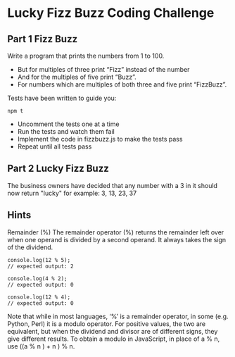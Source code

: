 # Lucky Fizz Buzz Coding Challenge

## Part 1 Fizz Buzz
Write a program that prints the numbers from 1 to 100. 
* But for multiples of three print “Fizz” instead of the number 
* And for the multiples of five print “Buzz”. 
* For numbers which are multiples of both three and five print “FizzBuzz”.

Tests have been written to guide you:

```npm t```

* Uncomment the tests one at a time
* Run the tests and watch them fail
* Implement the code in fizzbuzz.js to make the tests pass
* Repeat until all tests pass

## Part 2 Lucky Fizz Buzz
The business owners have decided that any number with a 3 in it should now return "lucky" for example: 3, 13, 23, 37 


## Hints

Remainder (%)
The remainder operator (%) returns the remainder left over when one operand is divided by a second operand. It always takes the sign of the dividend.

```
console.log(12 % 5);
// expected output: 2

console.log(4 % 2);
// expected output: 0

console.log(12 % 4);
// expected output: 0

```

Note that while in most languages, ‘%’ is a remainder operator, in some (e.g. Python, Perl) it is a modulo operator. For positive values, the two are equivalent, but when the dividend and divisor are of different signs, they give different results. To obtain a modulo in JavaScript, in place of a % n, use ((a % n ) + n ) % n.